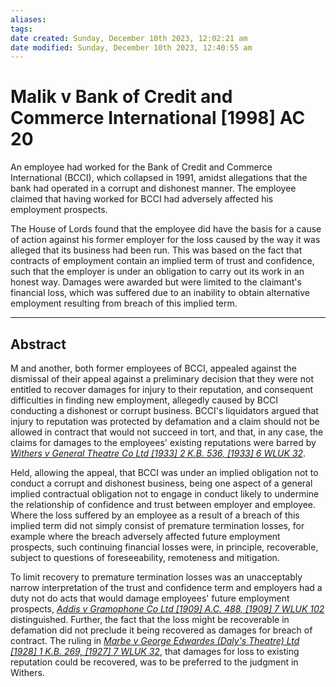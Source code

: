 ```yaml
---
aliases: 
tags: 
date created: Sunday, December 10th 2023, 12:02:21 am
date modified: Sunday, December 10th 2023, 12:40:55 am
---
```


# Malik v Bank of Credit and Commerce International [1998] AC 20

An employee had worked for the Bank of Credit and Commerce International (BCCI), which collapsed in 1991, amidst allegations that the bank had operated in a corrupt and dishonest manner. The employee claimed that having worked for BCCI had adversely affected his employment prospects.

The House of Lords found that the employee did have the basis for a cause of action against his former employer for the loss caused by the way it was alleged that its business had been run. This was based on the fact that contracts of employment contain an implied term of trust and confidence, such that the employer is under an obligation to carry out its work in an honest way. Damages were awarded but were limited to the claimant's financial loss, which was suffered due to an inability to obtain alternative employment resulting from breach of this implied term.

---

## Abstract

M and another, both former employees of BCCI, appealed against the dismissal of their appeal against a preliminary decision that they were not entitled to recover damages for injury to their reputation, and consequent difficulties in finding new employment, allegedly caused by BCCI conducting a dishonest or corrupt business. BCCI's liquidators argued that injury to reputation was protected by defamation and a claim should not be allowed in contract that would not succeed in tort, and that, in any case, the claims for damages to the employees' existing reputations were barred by _[Withers v General Theatre Co Ltd [1933] 2 K.B. 536, [1933] 6 WLUK 32](https://uk.westlaw.com/Document/I0906E5D0E42911DA8FC2A0F0355337E9/View/FullText.html?originationContext=document&transitionType=DocumentItem&ppcid=6412ff55157240aeaf3db3c93581a2a1&contextData=(sc.Default))_.

Held, allowing the appeal, that BCCI was under an implied obligation not to conduct a corrupt and dishonest business, being one aspect of a general implied contractual obligation not to engage in conduct likely to undermine the relationship of confidence and trust between employer and employee. Where the loss suffered by an employee as a result of a breach of this implied term did not simply consist of premature termination losses, for example where the breach adversely affected future employment prospects, such continuing financial losses were, in principle, recoverable, subject to questions of foreseeability, remoteness and mitigation.

To limit recovery to premature termination losses was an unacceptably narrow interpretation of the trust and confidence term and employers had a duty not do acts that would damage employees' future employment prospects, _[Addis v Gramophone Co Ltd [1909] A.C. 488, [1909] 7 WLUK 102](https://uk.westlaw.com/Document/I5331C8C0E42711DA8FC2A0F0355337E9/View/FullText.html?originationContext=document&transitionType=DocumentItem&ppcid=6412ff55157240aeaf3db3c93581a2a1&contextData=(sc.Default))_ distinguished. Further, the fact that the loss might be recoverable in defamation did not preclude it being recovered as damages for breach of contract. The ruling in _[Marbe v George Edwardes (Daly's Theatre) Ltd [1928] 1 K.B. 269, [1927] 7 WLUK 32](https://uk.westlaw.com/Document/IEE0651E1E42711DA8FC2A0F0355337E9/View/FullText.html?originationContext=document&transitionType=DocumentItem&ppcid=6412ff55157240aeaf3db3c93581a2a1&contextData=(sc.Default))_, that damages for loss to existing reputation could be recovered, was to be preferred to the judgment in Withers.
